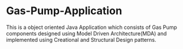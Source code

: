 # Gas-Pump-Application
This is a object oriented Java Application which consists of Gas Pump components designed using Model Driven Architecture(MDA) and implemented using Creational and Structural Design patterns.
